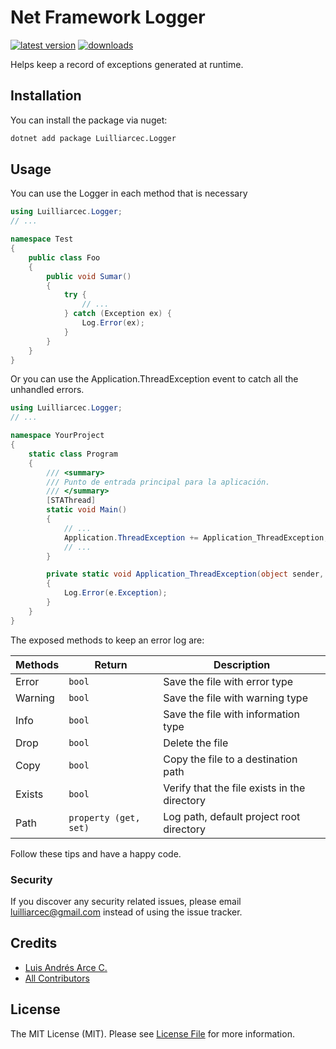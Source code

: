# Net Framework Logger

[![latest version](https://img.shields.io/nuget/v/Luilliarcec.Logger)](https://www.nuget.org/packages/Luilliarcec.Logger) 
[![downloads](https://img.shields.io/nuget/dt/Luilliarcec.Logger)](https://www.nuget.org/packages/Luilliarcec.Logger)

Helps keep a record of exceptions generated at runtime.

## Installation

You can install the package via nuget:

```bash
dotnet add package Luilliarcec.Logger
```

## Usage

You can use the Logger in each method that is necessary

```csharp
using Luilliarcec.Logger;
// ...

namespace Test
{
    public class Foo
    {
        public void Sumar() 
        {
            try {
                // ...    
            } catch (Exception ex) {
                Log.Error(ex);    
            }  
        }
    }
}
```

Or you can use the Application.ThreadException event to catch all the unhandled errors.

```csharp
using Luilliarcec.Logger;
// ...

namespace YourProject
{
    static class Program
    {
        /// <summary>
        /// Punto de entrada principal para la aplicación.
        /// </summary>
        [STAThread]
        static void Main()
        {
            // ...
            Application.ThreadException += Application_ThreadException;
            // ...
        }

        private static void Application_ThreadException(object sender, System.Threading.ThreadExceptionEventArgs e)
        {
            Log.Error(e.Exception);
        }
    }
}
```

The exposed methods to keep an error log are:

| Methods | Return | Description |
| -- | -- | -- |
| Error | `bool` | Save the file with error type |
| Warning | `bool` | Save the file with warning type |
| Info | `bool` | Save the file with information type |
| Drop | `bool` | Delete the file |
| Copy | `bool` | Copy the file to a destination path |
| Exists | `bool` | Verify that the file exists in the directory |
| Path | `property (get, set)` | Log path, default project root directory |

Follow these tips and have a happy code. 

### Security

If you discover any security related issues, please email luilliarcec@gmail.com instead of using the issue tracker.

## Credits

- [Luis Andrés Arce C.](https://github.com/luilliarcec)
- [All Contributors](../../contributors)

## License

The MIT License (MIT). Please see [License File](LICENSE.md) for more information.
